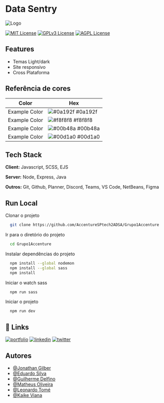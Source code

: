 
# Data Sentry

![Logo](https://dev-to-uploads.s3.amazonaws.com/uploads/articles/th5xamgrr6se0x5ro4g6.png)


[![MIT License](https://img.shields.io/badge/License-MIT-green.svg)](https://choosealicense.com/licenses/mit/)
[![GPLv3 License](https://img.shields.io/badge/License-GPL%20v3-yellow.svg)](https://opensource.org/licenses/)
[![AGPL License](https://img.shields.io/badge/license-AGPL-blue.svg)](http://www.gnu.org/licenses/agpl-3.0)


## Features

- Temas Light/dark
- Site responsivo
- Cross Plataforma

## Referência de cores

| Color             | Hex                                                                |
| ----------------- | ------------------------------------------------------------------ |
| Example Color | ![#0a192f](https://via.placeholder.com/10/0a192f?text=+) #0a192f |
| Example Color | ![#f8f8f8](https://via.placeholder.com/10/f8f8f8?text=+) #f8f8f8 |
| Example Color | ![#00b48a](https://via.placeholder.com/10/00b48a?text=+) #00b48a |
| Example Color | ![#00d1a0](https://via.placeholder.com/10/00b48a?text=+) #00d1a0 |


## Tech Stack

**Client:** Javascript, SCSS, EJS

**Server:** Node, Express, Java

**Outros:** Git, Github, Planner, Discord, Teams, VS Code, NetBeans, Figma


## Run Local

Clonar o projeto

```bash
  git clone https://github.com/AccentureSPtech2ADSA/Grupo1Accenture
```

Ir para o diretório do projeto

```bash
  cd Grupo1Accenture
```

Instalar dependências do projeto

```bash
  npm install --global nodemon
  npm install --global sass
  npm install
```

Iniciar o watch sass

```bash
  npm run sass
```

Iniciar o projeto

```bash
  npm run dev
```



## 🔗 Links
[![portfolio](https://img.shields.io/badge/my_portfolio-000?style=for-the-badge&logo=ko-fi&logoColor=white)](https://katherinempeterson.com/)
[![linkedin](https://img.shields.io/badge/linkedin-0A66C2?style=for-the-badge&logo=linkedin&logoColor=white)](https://www.linkedin.com/)
[![twitter](https://img.shields.io/badge/twitter-1DA1F2?style=for-the-badge&logo=twitter&logoColor=white)](https://twitter.com/)


## Autores

- [@Jonathan Gilber](https://github.com/jonathan-gilber)
- [@Eduardo Silva](https://github.com/eduardoSilva96)
- [@Guilherme Delfino](https://github.com/GuilhermeDelfino)
- [@Matheus Oliveira](https://github.com/matheussOliveira1)
- [@Leonardo Tomé](https://github.com/leonardotome)
- [@Kaike Viana](https://github.com/KaikeMamedeViana)
